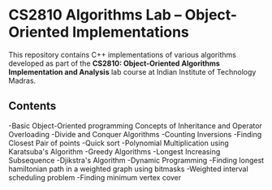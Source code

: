 # CS2810 Algorithms Lab – Object-Oriented Implementations

This repository contains C++ implementations of various algorithms developed as part of the **CS2810: Object-Oriented Algorithms Implementation and Analysis** lab course at Indian Institute of Technology Madras.

## Contents 
-Basic Object-Oriented programming Concepts of Inheritance and Operator Overloading
-Divide and Conquer Algorithms
  -Counting Inversions
  -Finding Closest Pair of points
  -Quick sort
  -Polynomial Multiplication using Karatsuba's Algorithm
-Greedy Algorithms
  -Longest Increasing Subsequence
  -Djikstra's Algorithm
-Dynamic Programming
  -Finding longest hamiltonian path in a weighted graph using bitmasks
  -Weighted interval scheduling problem
  -Finding minimum vertex cover
